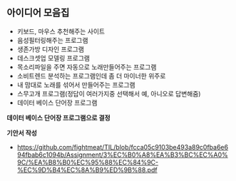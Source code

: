 ## 아이디어 모음집
- 키보드, 마우스 추천해주는 사이트
- 음성필터링해주는 프로그램
- 생존가방 디자인 프로그램
- 데스크셋업 모델링 프로그램 
- 목소리파일을 주면 자동으로 노래만들어주는 프로그램
- 소비트렌드 분석하는 프로그램인데 좀 더 마이너한 위주로
- 내 맘대로 노래를 섞어서 만들어주는 프로그램
- 스무고개 프로그램(정답이 여러가지중 선택해서 예, 아니오로 답변해줌)
- 데이터 베이스 단어장 프로그램 

**데이터 베이스 단어장 프로그램으로 결정**

**기안서 작성**
- https://github.com/fightmeat/TIL/blob/fcca05c9103be493a89c0fba6e694fbab6c1094b/Assignment/3%EC%B0%A8%EA%B3%BC%EC%A0%9C/%EA%B8%B0%EC%95%88%EC%84%9C-%EC%9D%B4%EC%8A%B9%ED%9B%88.pdf
